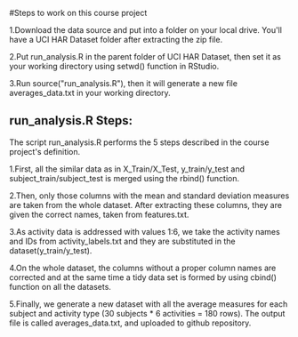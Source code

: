 
#Steps to work on this course project

1.Download the data source and put into a folder on your local drive. You'll have a UCI HAR Dataset folder after extracting the zip file.

2.Put run_analysis.R in the parent folder of UCI HAR Dataset, then set it as your working directory using setwd() function in RStudio.

3.Run source("run_analysis.R"), then it will generate a new file averages_data.txt in your working directory.

## run_analysis.R Steps:

The script run_analysis.R performs the 5 steps described in the course project's definition.

1.First, all the similar data as in X_Train/X_Test, y_train/y_test and subject_train/subject_test is merged using the rbind() function.

2.Then, only those columns with the mean and standard deviation measures are taken from the whole dataset. After extracting these columns, they are given the correct names, taken from features.txt.

3.As activity data is addressed with values 1:6, we take the activity names and IDs from activity_labels.txt and they are substituted in the dataset(y_train/y_test).

4.On the whole dataset, the columns without a proper column names are corrected and at the same time a tidy data set is formed by using cbind() function on all the datasets.

5.Finally, we generate a new dataset with all the average measures for each subject and activity type (30 subjects * 6 activities = 180 rows). The output file is called averages_data.txt, and uploaded to github repository.

